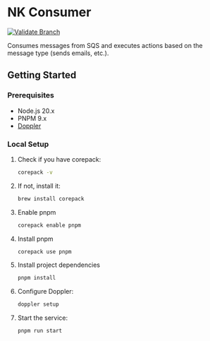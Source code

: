 # NK Consumer

[![Validate Branch](https://github.com/CandeeGenerations/nk-consumer/actions/workflows/validate-branch.yaml/badge.svg)](https://github.com/CandeeGenerations/nk-consumer/actions/workflows/validate-branch.yaml)

Consumes messages from SQS and executes actions based on the message type (sends emails, etc.).

## Getting Started

### Prerequisites

- Node.js 20.x
- PNPM 9.x
- [Doppler](https://docs.doppler.com/docs/install-cli)

### Local Setup

1. Check if you have corepack:
   ```sh
   corepack -v
   ```
1. If not, install it:
   ```sh
   brew install corepack
   ```
1. Enable pnpm
   ```sh
   corepack enable pnpm
   ```
1. Install pnpm
   ```sh
   corepack use pnpm
   ```
1. Install project dependencies
   ```sh
   pnpm install
   ```
1. Configure Doppler:
   ```sh
   doppler setup
   ```
1. Start the service:
   ```sh
   pnpm run start
   ```
